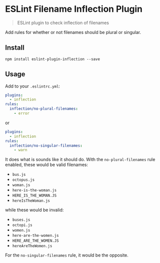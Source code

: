 # ESLint Filename Inflection Plugin

> ESLint plugin to check inflection of filenames

Add rules for whether or not filenames should be plural or singular.

## Install

```
npm install eslint-plugin-inflection --save
```

## Usage

Add to your `.eslintrc.yml`:

```yml
plugins:
  - inflection
rules:
  inflection/no-plural-filenames:
    - error
```

or

```yml
plugins:
  - inflection
rules:
  inflection/no-singular-filenames:
    - warn
```

It does what is sounds like it should do. With the `no-plural-filenames` rule enabled, these would be valid filenames:

* `bus.js`
* `octopus.js`
* `woman.js`
* `here-is-the-woman.js`
* `HERE_IS_THE_WOMAN.JS`
* `hereIsTheWoman.js`

while these would be invalid:

* `buses.js`
* `octopi.js`
* `women.js`
* `here-are-the-women.js`
* `HERE_ARE_THE_WOMEN.JS`
* `hereAreTheWomen.js`

For the `no-singular-filenames` rule, it would be the opposite.
